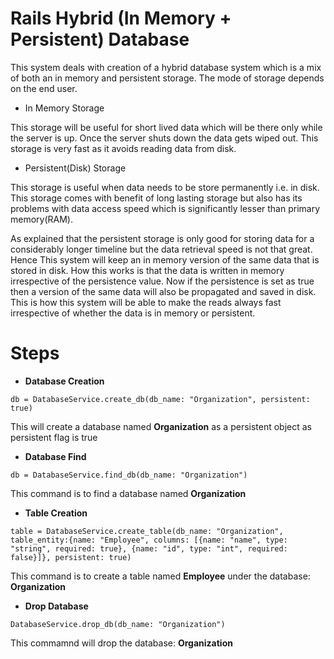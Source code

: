 # Rails Hybrid (In Memory + Persistent) Database

This system deals with creation of a hybrid database system which is a mix of both an in memory and persistent storage. The mode of storage depends on the end user. 

* In Memory Storage

This storage will be useful for short lived data which will be there only while the server is up. Once the server shuts down the data gets wiped out. This storage is very fast as it avoids reading data from disk.

* Persistent(Disk) Storage

This storage is useful when data needs to be store permanently i.e. in disk. This storage comes with benefit of long lasting storage but also has its problems with data access speed which is significantly lesser than primary memory(RAM).

As explained that the persistent storage is only good for storing data for a considerably longer timeline but the data retrieval speed is not that great. Hence This system will keep an in memory version of the same data that is stored in disk. How this works is that the data is written in memory irrespective of the persistence value. Now if the persistence is set as true then a version of the same data will also be propagated and saved in disk. This is how this system will be able to make the reads always fast irrespective of whether the data is in memory or persistent.

# Steps
* **Database Creation**

```
db = DatabaseService.create_db(db_name: "Organization", persistent: true)
```

This will create a database named **Organization** as a persistent object as persistent flag is true

* **Database Find**

```
db = DatabaseService.find_db(db_name: "Organization")
```

This command is to find a database named **Organization**

* **Table Creation**

```
table = DatabaseService.create_table(db_name: "Organization", table_entity:{name: "Employee", columns: [{name: "name", type: "string", required: true}, {name: "id", type: "int", required: false}]}, persistent: true)
```

This command is to create a table named **Employee** under the database: **Organization**

* **Drop Database**

```
DatabaseService.drop_db(db_name: "Organization")
```

This commamnd will drop the database: **Organization**
